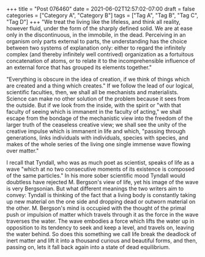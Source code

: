 +++
title = "Post 076460"
date = 2021-06-02T12:57:02-07:00
draft = false
categories = ["Category A", "Category B"]
tags = ["Tag A", "Tag B", "Tag C", "Tag D"]
+++
"We treat the living like the lifeless, and think all reality, however fluid, under the form of the sharply defined solid. We are at ease only in the discontinuous, in the immobile, in the dead. Perceiving in an organism only parts external to parts, the understanding has the choice between two systems of explanation only: either to regard the infinitely complex (and thereby infinitely well contrived) organization as a fortuitous concatenation of atoms, or to relate it to the incomprehensible influence of an external force that has grouped its elements together."

"Everything is obscure in the idea of creation, if we think of things which are created and a thing which creates." If we follow the lead of our logical, scientific faculties, then, we shall all be mechanists and materialists. Science can make no other solution of the problem because it sees from the outside. But if we look from the inside, with the spirit or "with that faculty of seeing which is immanent in the faculty of acting," we shall escape from the bondage of the mechanistic view into the freedom of the larger truth of the ceaseless creative view; we shall see the unity of the creative impulse which is immanent in life and which, "passing through generations, links individuals with individuals, species with species, and makes of the whole series of the living one single immense wave flowing over matter."

I recall that Tyndall, who was as much poet as scientist, speaks of life as a wave "which at no two consecutive moments of its existence is composed of the same particles." In his more sober scientific mood Tyndall would doubtless have rejected M. Bergson's view of life, yet his image of the wave is very Bergsonian. But what different meanings the two writers aim to convey: Tyndall is thinking of the fact that a living body is constantly taking up new material on the one side and dropping dead or outworn material on the other. M. Bergson's mind is occupied with the thought of the primal push or impulsion of matter which travels through it as the force in the wave traverses the water. The wave embodies a force which lifts the water up in opposition to its tendency to seek and keep a level, and travels on, leaving the water behind. So does this something we call life break the deadlock of inert matter and lift it into a thousand curious and beautiful forms, and then, passing on, lets it fall back again into a state of dead equilibrium.
